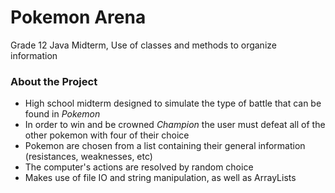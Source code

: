 # Pokemon Arena
Grade 12 Java Midterm, Use of classes and methods to organize information

### About the Project
* High school midterm designed to simulate the type of battle that can be found in *Pokemon* 
* In order to win and be crowned *Champion* the user must defeat all of the other pokemon
  with four of their choice
* Pokemon are chosen from a list containing their general information (resistances, weaknesses, etc)
* The computer's actions are resolved by random choice
* Makes use of file IO and string manipulation, as well as ArrayLists 
